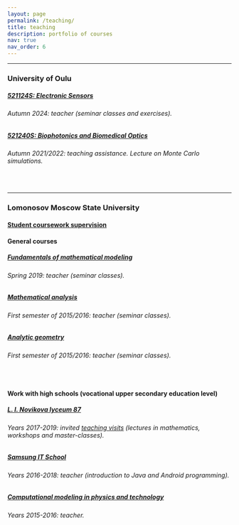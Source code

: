 ```yaml
---
layout: page
permalink: /teaching/
title: teaching
description: portfolio of courses
nav: true
nav_order: 6
---
```


<hr>
<h3>University of Oulu</h3>
<h4><a href="https://www.nature.com/articles/s41598-024-70954-x>Co-supervision of students from Aston University</a></h4>
<div class="card mt-3">
  <div class="p-3">
    <div class="row">
      <div class="col-sm-10">
        <h5 class="card-title"><a href="https://moodle.oulu.fi/course/view.php?id=10862" target="_blank" rel="noopener noreferrer">521124S: Electronic Sensors</a></h5>
        <h6 class="card-subtitle font-italic">Autumn 2024: teacher (seminar classes and exercises).</h6>
      </div>
	  <!-- 
      <div class="col-sm-2 text-sm-right">
        <span class="badge">
          ? ECTS
        </span>
      </div>
	  -->
    </div>
  </div>
</div>
<div class="card mt-3">
  <div class="p-3">
    <div class="row">
      <div class="col-sm-10">
        <h5 class="card-title"><a href="https://moodle.oulu.fi/course/view.php?id=10862" target="_blank" rel="noopener noreferrer">521240S: Biophotonics and Biomedical Optics</a></h5>
        <h6 class="card-subtitle font-italic">Autumn 2021/2022: teaching assistance. Lecture on Monte Carlo simulations.</h6>
      </div>
	  <!-- 
      <div class="col-sm-2 text-sm-right">
        <span class="badge">
          5 ECTS
        </span>
      </div>
	  -->
    </div>
  </div>
</div>
<br />
<hr>
<h3>Lomonosov Moscow State University</h3>
<h4><a href="https://istina.msu.ru/diplomas/coursework/241696402/">Student coursework supervision</a></h4>
<h4>General courses</h4>
<div class="card mt-3">
  <div class="p-3">
    <div class="row">
      <div class="col-sm-10">
        <h5 class="card-title"><a href="http://math.phys.msu.ru/Education/General_courses/Principles_of_Mathematical_Modeling/show_page" target="_blank" rel="noopener noreferrer">Fundamentals of mathematical modeling</a></h5>
        <h6 class="card-subtitle font-italic">Spring 2019: teacher (seminar classes).</h6>
      </div> <!-- неплохо бы иметь картинку? --> 
    </div>
  </div>
</div>
<div class="card mt-3">
  <div class="p-3">
    <div class="row">
      <div class="col-sm-10">
        <h5 class="card-title"><a href="http://math.phys.msu.ru/Education/General_courses/Mathematical_analysis_1/show_page" target="_blank" rel="noopener noreferrer">Mathematical analysis</a></h5>
        <h6 class="card-subtitle font-italic">First semester of 2015/2016: teacher (seminar classes).</h6>
      </div>
    </div>
  </div>
</div>
<div class="card mt-3">
  <div class="p-3">
    <div class="row">
      <div class="col-sm-10">
        <h5 class="card-title"><a href="http://math.phys.msu.ru/Education/General_courses/Analytical_Geometry/show_page" target="_blank" rel="noopener noreferrer">Analytic geometry</a></h5>
        <h6 class="card-subtitle font-italic">First semester of 2015/2016: teacher (seminar classes).</h6>
      </div>
    </div>
  </div>
</div><br />
<h4>Work with high schools (vocational upper secondary education level)</h4>
<div class="card mt-3">
  <div class="p-3">
    <div class="row">
      <div class="col-sm-10">
        <h5 class="card-title"><a href="https://lyceum87.nnov.ru/" target="_blank" rel="noopener noreferrer">L. I. Novikova lyceum 87</a></h5>
        <h6 class="card-subtitle font-italic">Years 2017-2019: invited <a href="http://am.phys.msu.ru/Main/Sozvezdie_Nauk/show_page" target="_blank" rel="noopener noreferrer">teaching visits</a> (lectures in mathematics, workshops and master-classes).</h6>
      </div>
    </div>
  </div>
</div>
<div class="card mt-3">
  <div class="p-3">
    <div class="row">
      <div class="col-sm-10">
        <h5 class="card-title"><a href="https://news.samsung.com/ru/samsung-%d0%be%d0%b1%d1%8a%d1%8f%d0%b2%d0%b8%d0%bb%d0%b0-%d0%bf%d0%be%d0%b1%d0%b5%d0%b4%d0%b8%d1%82%d0%b5%d0%bb%d0%b5%d0%b9-%d0%b2%d1%81%d0%b5%d1%80%d0%be%d1%81%d1%81%d0%b8%d0%b9%d1%81%d0%ba%d0%be" target="_blank" rel="noopener noreferrer">Samsung IT School</a></h5>
        <h6 class="card-subtitle font-italic">Years 2016-2018: teacher (introduction to Java and Android programming).</h6>
      </div>
    </div>
  </div>
</div>
<div class="card mt-3">
  <div class="p-3">
    <div class="row">
      <div class="col-sm-10">
        <h5 class="card-title"><a href="http://am.phys.msu.ru/Work_with_students/Training_Courses/Computer_simulations_of_physical_problems/show_page" target="_blank" rel="noopener noreferrer">Computational modeling in physics and technology</a></h5>
        <h6 class="card-subtitle font-italic">Years 2015-2016: teacher.</h6>
      </div>
    </div>
  </div>
</div>
